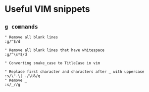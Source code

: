# Useful VIM snippets

## `g commands`

```vim
" Remove all blank lines
:g/^$/d

" Remove all blank lines that have whitespace
:g/^\s*$/d
```

```vim
" Converting snake_case to TitleCase in vim

" Replace first character and characters after _ with uppercase
:s/\".\|_./\U&/g
" Remove _
:s/_//g
```
